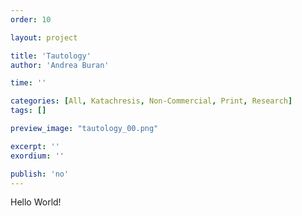 ```yaml
---
order: 10

layout: project

title: 'Tautology'
author: 'Andrea Buran'

time: ''

categories: [All, Katachresis, Non-Commercial, Print, Research]
tags: []

preview_image: "tautology_00.png"

excerpt: ''
exordium: ''

publish: 'no'
---
```


Hello World!